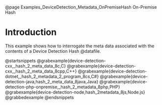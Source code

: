 @page Examples_DeviceDetection_Metadata_OnPremiseHash On-Premise Hash

# Introduction

This example shows how to interrogate the meta data associated with the contents of a Device Detection Hash @datafile.

@startsnippets
@grabexample{device-detection-cxx,_hash_2_meta_data_8c,C}
@grabexample{device-detection-cxx,_hash_2_meta_data_8cpp,C++}
@grabexample{device-detection-dotnet,_hash_2_metadata_2_program_8cs,C#}
@grabexample{device-detection-java,hash_2_meta_data_8java,Java}
@grabexample{device-detection-php-onpremise,_hash_2_metadata_8php,PHP}
@grabexample{device-detection-node,hash_2metadata_8js,Node.js}
@grabbedexample
@endsnippets
